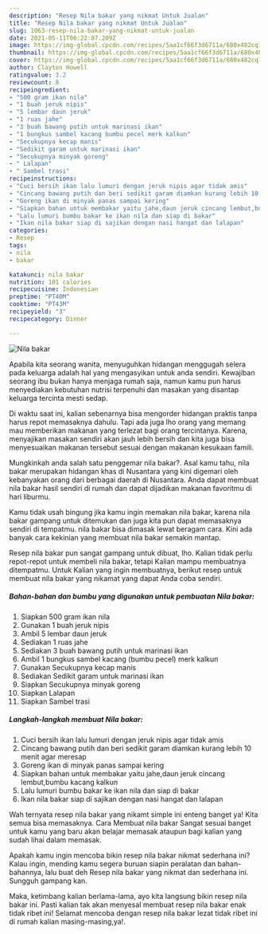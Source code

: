 ```yaml
---
description: "Resep Nila bakar yang nikmat Untuk Jualan"
title: "Resep Nila bakar yang nikmat Untuk Jualan"
slug: 1063-resep-nila-bakar-yang-nikmat-untuk-jualan
date: 2021-05-11T06:22:07.209Z
image: https://img-global.cpcdn.com/recipes/5aa1cf66f3d6711a/680x482cq70/nila-bakar-foto-resep-utama.jpg
thumbnail: https://img-global.cpcdn.com/recipes/5aa1cf66f3d6711a/680x482cq70/nila-bakar-foto-resep-utama.jpg
cover: https://img-global.cpcdn.com/recipes/5aa1cf66f3d6711a/680x482cq70/nila-bakar-foto-resep-utama.jpg
author: Clayton Howell
ratingvalue: 3.2
reviewcount: 8
recipeingredient:
- "500 gram ikan nila"
- "1 buah jeruk nipis"
- "5 lembar daun jeruk"
- "1 ruas jahe"
- "3 buah bawang putih untuk marinasi ikan"
- "1 bungkus sambel kacang bumbu pecel merk kalkun"
- "Secukupnya kecap manis"
- "Sedikit garam untuk marinasi ikan"
- "Secukupnya minyak goreng"
- " Lalapan"
- " Sambel trasi"
recipeinstructions:
- "Cuci bersih ikan lalu lumuri dengan jeruk nipis agar tidak amis"
- "Cincang bawang putih dan beri sedikit garam diamkan kurang lebih 10 menit agar meresap"
- "Goreng ikan di minyak panas sampai kering"
- "Siapkan bahan untuk membakar yaitu jahe,daun jeruk cincang lembut,bumbu kacang kalkun"
- "Lalu lumuri bumbu bakar ke ikan nila dan siap di bakar"
- "Ikan nila bakar siap di sajikan dengan nasi hangat dan lalapan"
categories:
- Resep
tags:
- nila
- bakar

katakunci: nila bakar 
nutrition: 101 calories
recipecuisine: Indonesian
preptime: "PT40M"
cooktime: "PT43M"
recipeyield: "3"
recipecategory: Dinner

---
```



![Nila bakar](https://img-global.cpcdn.com/recipes/5aa1cf66f3d6711a/680x482cq70/nila-bakar-foto-resep-utama.jpg)

Apabila kita seorang wanita, menyuguhkan hidangan menggugah selera pada keluarga adalah hal yang mengasyikan untuk anda sendiri. Kewajiban seorang ibu bukan hanya menjaga rumah saja, namun kamu pun harus menyediakan kebutuhan nutrisi terpenuhi dan masakan yang disantap keluarga tercinta mesti sedap.

Di waktu  saat ini, kalian sebenarnya bisa mengorder hidangan praktis tanpa harus repot memasaknya dahulu. Tapi ada juga lho orang yang memang mau memberikan makanan yang terlezat bagi orang tercintanya. Karena, menyajikan masakan sendiri akan jauh lebih bersih dan kita juga bisa menyesuaikan makanan tersebut sesuai dengan makanan kesukaan famili. 



Mungkinkah anda salah satu penggemar nila bakar?. Asal kamu tahu, nila bakar merupakan hidangan khas di Nusantara yang kini digemari oleh kebanyakan orang dari berbagai daerah di Nusantara. Anda dapat membuat nila bakar hasil sendiri di rumah dan dapat dijadikan makanan favoritmu di hari liburmu.

Kamu tidak usah bingung jika kamu ingin memakan nila bakar, karena nila bakar gampang untuk ditemukan dan juga kita pun dapat memasaknya sendiri di tempatmu. nila bakar bisa dimasak lewat beragam cara. Kini ada banyak cara kekinian yang membuat nila bakar semakin mantap.

Resep nila bakar pun sangat gampang untuk dibuat, lho. Kalian tidak perlu repot-repot untuk membeli nila bakar, tetapi Kalian mampu membuatnya ditempatmu. Untuk Kalian yang ingin membuatnya, berikut resep untuk membuat nila bakar yang nikamat yang dapat Anda coba sendiri.

<!--inarticleads1-->

##### Bahan-bahan dan bumbu yang digunakan untuk pembuatan Nila bakar:

1. Siapkan 500 gram ikan nila
1. Gunakan 1 buah jeruk nipis
1. Ambil 5 lembar daun jeruk
1. Sediakan 1 ruas jahe
1. Sediakan 3 buah bawang putih untuk marinasi ikan
1. Ambil 1 bungkus sambel kacang (bumbu pecel) merk kalkun
1. Gunakan Secukupnya kecap manis
1. Sediakan Sedikit garam untuk marinasi ikan
1. Siapkan Secukupnya minyak goreng
1. Siapkan  Lalapan
1. Siapkan  Sambel trasi




<!--inarticleads2-->

##### Langkah-langkah membuat Nila bakar:

1. Cuci bersih ikan lalu lumuri dengan jeruk nipis agar tidak amis
1. Cincang bawang putih dan beri sedikit garam diamkan kurang lebih 10 menit agar meresap
1. Goreng ikan di minyak panas sampai kering
1. Siapkan bahan untuk membakar yaitu jahe,daun jeruk cincang lembut,bumbu kacang kalkun
1. Lalu lumuri bumbu bakar ke ikan nila dan siap di bakar
1. Ikan nila bakar siap di sajikan dengan nasi hangat dan lalapan




Wah ternyata resep nila bakar yang nikamt simple ini enteng banget ya! Kita semua bisa memasaknya. Cara Membuat nila bakar Sangat sesuai banget untuk kamu yang baru akan belajar memasak ataupun bagi kalian yang sudah lihai dalam memasak.

Apakah kamu ingin mencoba bikin resep nila bakar nikmat sederhana ini? Kalau ingin, mending kamu segera buruan siapin peralatan dan bahan-bahannya, lalu buat deh Resep nila bakar yang nikmat dan sederhana ini. Sungguh gampang kan. 

Maka, ketimbang kalian berlama-lama, ayo kita langsung bikin resep nila bakar ini. Pasti kalian tak akan menyesal membuat resep nila bakar enak tidak ribet ini! Selamat mencoba dengan resep nila bakar lezat tidak ribet ini di rumah kalian masing-masing,ya!.

